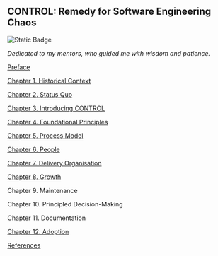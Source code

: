 CONTROL: Remedy for Software Engineering Chaos
---
![Static Badge](https://img.shields.io/badge/0.1-green?style=flat-square&label=version)

_Dedicated to my mentors, who guided me with wisdom and patience._

[Preface](preface.md)

[Chapter 1. Historical Context](ch01.md)

[Chapter 2. Status Quo](ch02.md)

[Chapter 3. Introducing CONTROL](ch03.md)

[Chapter 4. Foundational Principles](ch04.md)

[Chapter 5. Process Model](ch05.md)

[Chapter 6. People](ch06.md)

[Chapter 7. Delivery Organisation](ch07.md)

[Chapter 8. Growth](ch08.md)

Chapter 9. Maintenance

Chapter 10. Principled Decision-Making

Chapter 11. Documentation

[Chapter 12. Adoption](ch12.md)

[References](references.md)

